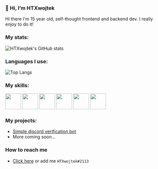 ### 👋 Hi, I’m HTXwojtek

Hi there I'm 15 year old, self-thought frontend and backend dev. I really enjoy to do it!


### My stats:
  
<!--[![HTXwojtek's GitHub stats](https://github-readme-stats.vercel.app/api?username=HTXwojtek)](https://github.com/anuraghazra/github-readme-stats)-->
![HTXwojtek's GitHub stats](https://github-readme-stats.vercel.app/api?username=HTXwojtek&show_icons=true&theme=onedark)

### Languages I use:

<!--![HTXwojtek's GitHub stats](https://github-readme-stats.vercel.app/api?username=HTXalpha&show_icons=true&theme=radical)-->
<!--[![Top Langs](https://github-readme-stats.vercel.app/api/top-langs/?username=HTXalpha)](https://github.com/anuraghazra/github-readme-stats)-->
![Top Langs](https://github-readme-stats.vercel.app/api/top-langs/?username=HTXwojtek&layout=compact&theme=onedark)<!--(https://github.com/anuraghazra/github-readme-stats)-->

### My skills:
<img src="https://user-images.githubusercontent.com/75257323/120930075-0a296a80-c6ec-11eb-9a9a-c7c930f51b75.png" width="50" height="50" /> <img src="https://user-images.githubusercontent.com/75257323/120930661-9046b080-c6ee-11eb-866e-9bc13f315873.png" width="50" height="50" /> <img src="https://user-images.githubusercontent.com/75257323/120930393-59bc6600-c6ed-11eb-8dac-943e1499c20b.png" width="50" height="50" /> <img src="https://user-images.githubusercontent.com/75257323/120930735-d26ff200-c6ee-11eb-9207-e7f76c34d138.png" width="50" height="50" />  <img src="https://user-images.githubusercontent.com/75257323/120930765-f7fcfb80-c6ee-11eb-86f6-7e2f3f06ee2a.png" width="50" height="50" /> <img src="https://user-images.githubusercontent.com/75257323/120930424-76589e00-c6ed-11eb-9618-07cf4ae1cfe4.png" width="50" height="50" />




### My projects:

* [Simple discord verification bot](https://github.com/HTXwojtek/Simple-Discord-verification-bot)
* More coming soon...


### How to reach me

- [Click here](https://discord.com/users/591899182793621527) or add me `HTXwojtek#2113`







<!---
- 👋 Hi, I’m @HTXalpha
- 👀 I’m in the process if creating a multipurpose discord bot.
- 🌱 I’m currently learning Javascript
- 📫 How to reach me ...
* You can reach me on discord HTXwojtek#2113
--->
<!---
HTXwojtek/HTXwojtek is a ✨ special ✨ repository because its `README.md` (this file) appears on your GitHub profile.
You can click the Preview link to take a look at your changes.
--->











<!--- 👋 Hi, I’m @HTXwojtek
- 👀 I’m interested in ...
- 🌱 I’m currently learning ...
- 💞️ I’m looking to collaborate on ...
- 📫 How to reach me ...--->

<!---
HTXwojtek/HTXwojtek is a ✨ special ✨ repository because its `README.md` (this file) appears on your GitHub profile.
You can click the Preview link to take a look at your changes.
--->
